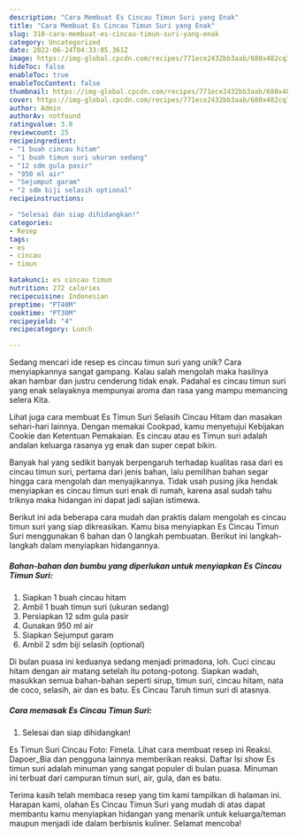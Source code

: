 ```yaml
---
description: "Cara Membuat Es Cincau Timun Suri yang Enak"
title: "Cara Membuat Es Cincau Timun Suri yang Enak"
slug: 310-cara-membuat-es-cincau-timun-suri-yang-enak
category: Uncategorized
date: 2022-06-24T04:33:05.361Z
image: https://img-global.cpcdn.com/recipes/771ece2432bb3aab/680x482cq70/es-cincau-timun-suri-foto-resep-utama.jpg
hideToc: false
enableToc: true
enableTocContent: false
thumbnail: https://img-global.cpcdn.com/recipes/771ece2432bb3aab/680x482cq70/es-cincau-timun-suri-foto-resep-utama.jpg
cover: https://img-global.cpcdn.com/recipes/771ece2432bb3aab/680x482cq70/es-cincau-timun-suri-foto-resep-utama.jpg
author: Admin
authorAv: notfound
ratingvalue: 3.8
reviewcount: 25
recipeingredient:
- "1 buah cincau hitam"
- "1 buah timun suri ukuran sedang"
- "12 sdm gula pasir"
- "950 ml air"
- "Sejumput garam"
- "2 sdm biji selasih optional"
recipeinstructions:

- "Selesai dan siap dihidangkan!"
categories:
- Resep
tags:
- es
- cincau
- timun

katakunci: es cincau timun 
nutrition: 272 calories
recipecuisine: Indonesian
preptime: "PT40M"
cooktime: "PT30M"
recipeyield: "4"
recipecategory: Lunch

---
```





Sedang mencari ide resep es cincau timun suri yang unik? Cara menyiapkannya sangat gampang. Kalau salah mengolah maka hasilnya akan hambar dan justru cenderung tidak enak. Padahal es cincau timun suri yang enak selayaknya mempunyai aroma dan rasa yang mampu memancing selera Kita.





Lihat juga cara membuat Es Timun Suri Selasih Cincau Hitam dan masakan sehari-hari lainnya. Dengan memakai Cookpad, kamu menyetujui Kebijakan Cookie dan Ketentuan Pemakaian. Es cincau atau es Timun suri adalah andalan keluarga rasanya yg enak dan super cepat bikin.

Banyak hal yang sedikit banyak berpengaruh terhadap kualitas rasa dari es cincau timun suri, pertama dari jenis bahan, lalu pemilihan bahan segar hingga cara mengolah dan menyajikannya. Tidak usah pusing jika hendak menyiapkan es cincau timun suri enak di rumah, karena asal sudah tahu triknya maka hidangan ini dapat jadi sajian istimewa.






Berikut ini ada beberapa cara mudah dan praktis dalam mengolah es cincau timun suri yang siap dikreasikan. Kamu bisa menyiapkan Es Cincau Timun Suri menggunakan 6 bahan dan 0 langkah pembuatan. Berikut ini langkah-langkah dalam menyiapkan hidangannya.

<!--inarticleads1-->

##### Bahan-bahan dan bumbu yang diperlukan untuk menyiapkan Es Cincau Timun Suri:

1. Siapkan 1 buah cincau hitam
1. Ambil 1 buah timun suri (ukuran sedang)
1. Persiapkan 12 sdm gula pasir
1. Gunakan 950 ml air
1. Siapkan Sejumput garam
1. Ambil 2 sdm biji selasih (optional)


Di bulan puasa ini keduanya sedang menjadi primadona, loh. Cuci cincau hitam dengan air matang setelah itu potong-potong. Siapkan wadah, masukkan semua bahan-bahan seperti sirup, timun suri, cincau hitam, nata de coco, selasih, air dan es batu. Es Cincau Taruh timun suri di atasnya. 

<!--inarticleads2-->

##### Cara memasak Es Cincau Timun Suri:


1. Selesai dan siap dihidangkan!

Es Timun Suri Cincau Foto: Fimela. Lihat cara membuat resep ini Reaksi. Dapoer_Bia dan pengguna lainnya memberikan reaksi. Daftar Isi show Es timun suri adalah minuman yang sangat populer di bulan puasa. Minuman ini terbuat dari campuran timun suri, air, gula, dan es batu. 

Terima kasih telah membaca resep yang tim kami tampilkan di halaman ini. Harapan kami, olahan Es Cincau Timun Suri yang mudah di atas dapat membantu kamu menyiapkan hidangan yang menarik untuk keluarga/teman maupun menjadi ide dalam berbisnis kuliner. Selamat mencoba!
